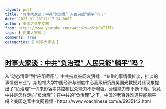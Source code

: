```yaml
---
layout: post
title: "时事大家谈：中共“负治理” 人民只能“躺平”吗？"
date: 2023-01-26T17:17:24.000Z
author: 美国之音中文网
from: https://www.youtube.com/watch?v=h5tNRoTIlls
tags: [ 时事大家谈 ]
comments: True
categories: [ 时事大家谈 ]
---
```

<!--1674753444000-->
[时事大家谈：中共“负治理” 人民只能“躺平”吗？](https://www.youtube.com/watch?v=h5tNRoTIlls)
------

<div>
从“动态清零”到“应阳尽阳”，中共抗疫被网友狠批：“专业的事情很扯淡，扯淡的事情很专业”。斯坦福大学中国经济与制度中心高级研究员吴国光教授对此现象提出了“负治理”一词来形容中共控制民众能力不断增强，治理能力却不断下降。究竟中共是怎样走向“负治理”？在中共的“负治理”之下，中国的老百姓难道只能躺平吗？美国之音中文网视频 - https://www.voachinese.com/a/6935142.html
</div>

